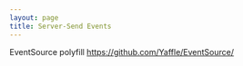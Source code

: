 ```yaml
---
layout: page
title: Server-Send Events
---
```


EventSource polyfill https://github.com/Yaffle/EventSource/